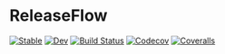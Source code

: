 # ReleaseFlow

[![Stable](https://img.shields.io/badge/docs-stable-blue.svg)](https://tkf.github.io/ReleaseFlow.jl/stable)
[![Dev](https://img.shields.io/badge/docs-dev-blue.svg)](https://tkf.github.io/ReleaseFlow.jl/dev)
[![Build Status](https://travis-ci.com/tkf/ReleaseFlow.jl.svg?branch=master)](https://travis-ci.com/tkf/ReleaseFlow.jl)
[![Codecov](https://codecov.io/gh/tkf/ReleaseFlow.jl/branch/master/graph/badge.svg)](https://codecov.io/gh/tkf/ReleaseFlow.jl)
[![Coveralls](https://coveralls.io/repos/github/tkf/ReleaseFlow.jl/badge.svg?branch=master)](https://coveralls.io/github/tkf/ReleaseFlow.jl?branch=master)
